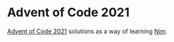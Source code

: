 # Advent of Code 2021

[Advent of Code 2021](https://adventofcode.com/2021) solutions as a way of learning [Nim](https://nim-lang.org/).
